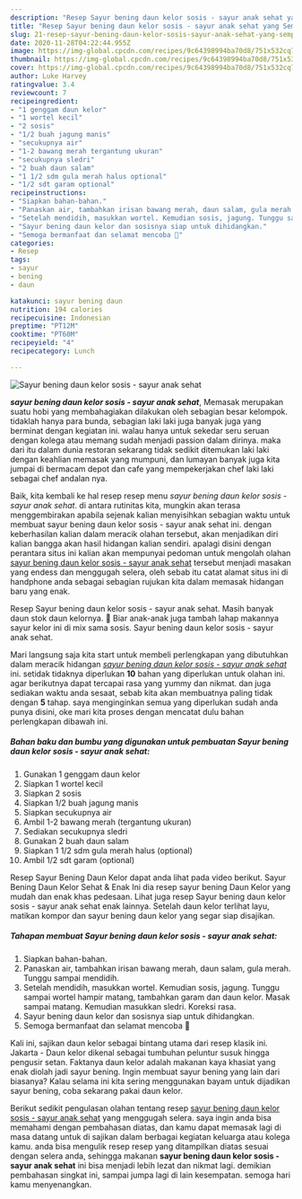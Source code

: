 ```yaml
---
description: "Resep Sayur bening daun kelor sosis - sayur anak sehat yang Sempurna"
title: "Resep Sayur bening daun kelor sosis - sayur anak sehat yang Sempurna"
slug: 21-resep-sayur-bening-daun-kelor-sosis-sayur-anak-sehat-yang-sempurna
date: 2020-11-28T04:22:44.955Z
image: https://img-global.cpcdn.com/recipes/9c64398994ba70d8/751x532cq70/sayur-bening-daun-kelor-sosis-sayur-anak-sehat-foto-resep-utama.jpg
thumbnail: https://img-global.cpcdn.com/recipes/9c64398994ba70d8/751x532cq70/sayur-bening-daun-kelor-sosis-sayur-anak-sehat-foto-resep-utama.jpg
cover: https://img-global.cpcdn.com/recipes/9c64398994ba70d8/751x532cq70/sayur-bening-daun-kelor-sosis-sayur-anak-sehat-foto-resep-utama.jpg
author: Luke Harvey
ratingvalue: 3.4
reviewcount: 7
recipeingredient:
- "1 genggam daun kelor"
- "1 wortel kecil"
- "2 sosis"
- "1/2 buah jagung manis"
- "secukupnya air"
- "1-2 bawang merah tergantung ukuran"
- "secukupnya sledri"
- "2 buah daun salam"
- "1 1/2 sdm gula merah halus optional"
- "1/2 sdt garam optional"
recipeinstructions:
- "Siapkan bahan-bahan."
- "Panaskan air, tambahkan irisan bawang merah, daun salam, gula merah. Tunggu sampai mendidih."
- "Setelah mendidih, masukkan wortel. Kemudian sosis, jagung. Tunggu sampai wortel hampir matang, tambahkan garam dan daun kelor. Masak sampai matang. Kemudian masukkan sledri. Koreksi rasa."
- "Sayur bening daun kelor dan sosisnya siap untuk dihidangkan."
- "Semoga bermanfaat dan selamat mencoba 🤗"
categories:
- Resep
tags:
- sayur
- bening
- daun

katakunci: sayur bening daun 
nutrition: 194 calories
recipecuisine: Indonesian
preptime: "PT12M"
cooktime: "PT60M"
recipeyield: "4"
recipecategory: Lunch

---
```



![Sayur bening daun kelor sosis - sayur anak sehat](https://img-global.cpcdn.com/recipes/9c64398994ba70d8/751x532cq70/sayur-bening-daun-kelor-sosis-sayur-anak-sehat-foto-resep-utama.jpg)

<b><i>sayur bening daun kelor sosis - sayur anak sehat</i></b>, Memasak merupakan suatu hobi yang membahagiakan dilakukan oleh sebagian besar kelompok. tidaklah hanya para bunda, sebagian laki laki juga banyak juga yang berminat dengan kegiatan ini. walau hanya untuk sekedar seru seruan dengan kolega atau memang sudah menjadi passion dalam dirinya. maka dari itu dalam dunia restoran sekarang tidak sedikit ditemukan laki laki dengan keahlian memasak yang mumpuni, dan lumayan banyak juga kita jumpai di bermacam depot dan cafe yang mempekerjakan chef laki laki sebagai chef andalan nya.

Baik, kita kembali ke hal resep resep menu <i>sayur bening daun kelor sosis - sayur anak sehat</i>. di antara rutinitas kita, mungkin akan terasa menggembirakan apabila sejenak kalian menyisihkan sebagian waktu untuk membuat sayur bening daun kelor sosis - sayur anak sehat ini. dengan keberhasilan kalian dalam meracik olahan tersebut, akan menjadikan diri kalian bangga akan hasil hidangan kalian sendiri. apalagi disini dengan perantara situs ini kalian akan mempunyai pedoman untuk mengolah olahan <u>sayur bening daun kelor sosis - sayur anak sehat</u> tersebut menjadi masakan yang endess dan menggugah selera, oleh sebab itu catat alamat situs ini di handphone anda sebagai sebagian rujukan kita dalam memasak hidangan baru yang enak.

Resep Sayur bening daun kelor sosis - sayur anak sehat. Masih banyak daun stok daun kelornya. 🌿 Biar anak-anak juga tambah lahap makannya sayur kelor ini di mix sama sosis. Sayur bening daun kelor sosis - sayur anak sehat.


Mari langsung saja kita start untuk membeli perlengkapan yang dibutuhkan dalam meracik hidangan <u><i>sayur bening daun kelor sosis - sayur anak sehat</i></u> ini. setidak tidaknya diperlukan <b>10</b> bahan yang diperlukan untuk olahan ini. agar berikutnya dapat tercapai rasa yang yummy dan nikmat. dan juga sediakan waktu anda sesaat, sebab kita akan membuatnya paling tidak dengan <b>5</b> tahap. saya menginginkan semua yang diperlukan sudah anda punya disini, oke mari kita proses dengan mencatat dulu bahan perlengkapan dibawah ini.

<!--inarticleads1-->

##### Bahan baku dan bumbu yang digunakan untuk pembuatan Sayur bening daun kelor sosis - sayur anak sehat:

1. Gunakan 1 genggam daun kelor
1. Siapkan 1 wortel kecil
1. Siapkan 2 sosis
1. Siapkan 1/2 buah jagung manis
1. Siapkan secukupnya air
1. Ambil 1-2 bawang merah (tergantung ukuran)
1. Sediakan secukupnya sledri
1. Gunakan 2 buah daun salam
1. Siapkan 1 1/2 sdm gula merah halus (optional)
1. Ambil 1/2 sdt garam (optional)


Resep Sayur Bening Daun Kelor dapat anda lihat pada video berikut. Sayur Bening Daun Kelor Sehat &amp; Enak Ini dia resep sayur bening Daun Kelor yang mudah dan enak khas pedesaan. Lihat juga resep Sayur bening daun kelor sosis - sayur anak sehat enak lainnya. Setelah daun kelor terlihat layu, matikan kompor dan sayur bening daun kelor yang segar siap disajikan. 

<!--inarticleads2-->

##### Tahapan membuat Sayur bening daun kelor sosis - sayur anak sehat:

1. Siapkan bahan-bahan.
1. Panaskan air, tambahkan irisan bawang merah, daun salam, gula merah. Tunggu sampai mendidih.
1. Setelah mendidih, masukkan wortel. Kemudian sosis, jagung. Tunggu sampai wortel hampir matang, tambahkan garam dan daun kelor. Masak sampai matang. Kemudian masukkan sledri. Koreksi rasa.
1. Sayur bening daun kelor dan sosisnya siap untuk dihidangkan.
1. Semoga bermanfaat dan selamat mencoba 🤗


Kali ini, sajikan daun kelor sebagai bintang utama dari resep klasik ini. Jakarta - Daun kelor dikenal sebagai tumbuhan peluntur susuk hingga pengusir setan. Faktanya daun kelor adalah makanan kaya khasiat yang enak diolah jadi sayur bening. Ingin membuat sayur bening yang lain dari biasanya? Kalau selama ini kita sering menggunakan bayam untuk dijadikan sayur bening, coba sekarang pakai daun kelor. 

Berikut sedikit pengulasan olahan tentang resep <u>sayur bening daun kelor sosis - sayur anak sehat</u> yang menggugah selera. saya ingin anda bisa memahami dengan pembahasan diatas, dan kamu dapat memasak lagi di masa datang untuk di sajikan dalam berbagai kegiatan keluarga atau kolega kamu. anda bisa mengulik resep resep yang ditampilkan diatas sesuai dengan selera anda, sehingga makanan <b>sayur bening daun kelor sosis - sayur anak sehat</b> ini bisa menjadi lebih lezat dan nikmat lagi. demikian pembahasan singkat ini, sampai jumpa lagi di lain kesempatan. semoga hari kamu menyenangkan.

